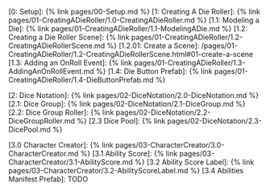 [0: Setup]: {% link pages/00-Setup.md %}
[1: Creating A Die Roller]: {% link pages/01-CreatingADieRoller/1.0-CreatingADieRoller.md %}
[1.1: Modeling a Die]: {% link pages/01-CreatingADieRoller/1.1-ModelingADie.md %}
[1.2: Creating a Die Roller Scene]: {% link pages/01-CreatingADieRoller/1.2-CreatingADieRollerScene.md %}
[1.2.01: Create a Scene]: /pages/01-CreatingADieRoller/1.2-CreatingADieRollerScene.html#01-create-a-scene
[1.3: Adding an OnRoll Event]: {% link pages/01-CreatingADieRoller/1.3-AddingAnOnRollEvent.md %}
[1.4: Die Button Prefab]: {% link pages/01-CreatingADieRoller/1.4-DieButtonPrefab.md %}

[2: Dice Notation]: {% link pages/02-DiceNotation/2.0-DiceNotation.md %}
[2.1: Dice Group]: {% link pages/02-DiceNotation/2.1-DiceGroup.md %}
[2.2: Dice Group Roller]: {% link pages/02-DiceNotation/2.2-DiceGroupRoller.md %}
[2.3 Dice Pool]: {% link pages/02-DiceNotation/2.3-DicePool.md %}

[3.0 Character Creator]: {% link pages/03-CharacterCreator/3.0-CharacterCreator.md %}
[3.1 Ability Score]: {% link pages/03-CharacterCreator/3.1-AbilityScore.md %}
[3.2 Ability Score Label]: {% link pages/03-CharacterCreator/3.2-AbilityScoreLabel.md %}
[3.4 Abilities Manifest Prefab]: TODO

[Dice Notation]: https://en.wikipedia.org/wiki/Dice_notation
[Expression body definition]: https://learn.microsoft.com/en-us/dotnet/csharp/programming-guide/classes-and-structs/properties#expression-body-definitions
[Fail Fast]: https://en.wikipedia.org/wiki/Fail-fast
[Histogram]: https://en.wikipedia.org/wiki/Histogram
[Horizontal Layout Group]: https://docs.unity.cn/2021.3/Documentation/Manual/script-HorizontalLayoutGroup.html
[Principle of least privilege]: https://en.wikipedia.org/wiki/Principle_of_least_privilege


[string.Join]: https://learn.microsoft.com/en-us/dotnet/api/system.string.join?view=net-7.0#system-string-join(system-string-system-string())